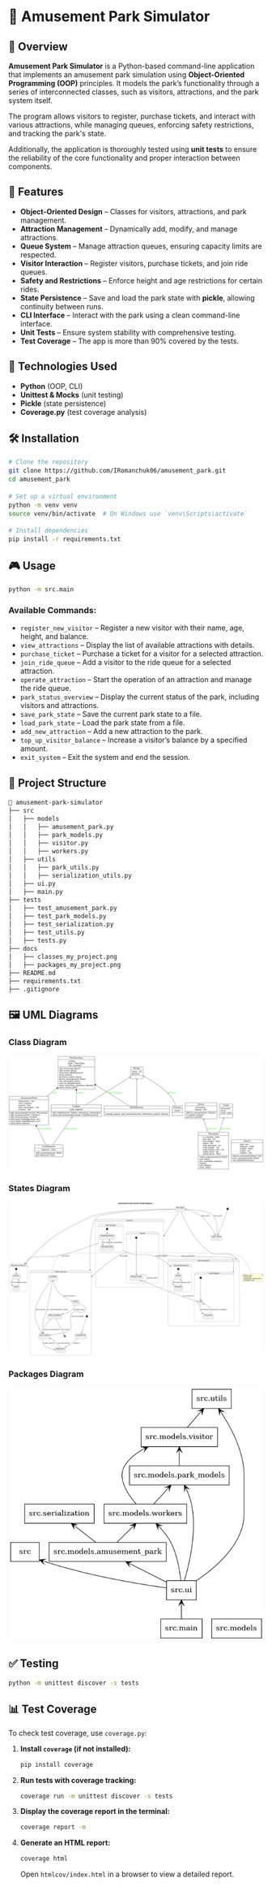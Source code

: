 # 🎡 Amusement Park Simulator

## 📌 Overview
**Amusement Park Simulator** is a Python-based command-line application that implements an amusement park simulation using **Object-Oriented Programming (OOP)** principles. It models the park’s functionality through a series of interconnected classes, such as visitors, attractions, and the park system itself.

The program allows visitors to register, purchase tickets, and interact with various attractions, while managing queues, enforcing safety restrictions, and tracking the park's state. 

Additionally, the application is thoroughly tested using **unit tests** to ensure the reliability of the core functionality and proper interaction between components.
## 🚀 Features
- **Object-Oriented Design** – Classes for visitors, attractions, and park management.
- **Attraction Management** – Dynamically add, modify, and manage attractions.
- **Queue System** – Manage attraction queues, ensuring capacity limits are respected.
- **Visitor Interaction** – Register visitors, purchase tickets, and join ride queues.
- **Safety and Restrictions** – Enforce height and age restrictions for certain rides.
- **State Persistence** – Save and load the park state with **pickle**, allowing continuity between runs.
- **CLI Interface** – Interact with the park using a clean command-line interface.
- **Unit Tests** – Ensure system stability with comprehensive testing.
- **Test Coverage** – The app is more than 90% covered by the tests.

## 🔧 Technologies Used  
- **Python** (OOP, CLI)
- **Unittest & Mocks** (unit testing)
- **Pickle** (state persistence)
- **Coverage.py** (test coverage analysis)

## 🛠️ Installation
```sh
# Clone the repository
git clone https://github.com/IRomanchuk06/amusement_park.git
cd amusement_park

# Set up a virtual environment
python -m venv venv
source venv/bin/activate  # On Windows use `venv\Scripts\activate`

# Install dependencies
pip install -r requirements.txt
```

## 🎮 Usage
```sh
python -m src.main
```

### Available Commands:
- `register_new_visitor` – Register a new visitor with their name, age, height, and balance.  
- `view_attractions` – Display the list of available attractions with details.  
- `purchase_ticket` – Purchase a ticket for a visitor for a selected attraction.  
- `join_ride_queue` – Add a visitor to the ride queue for a selected attraction.  
- `operate_attraction` – Start the operation of an attraction and manage the ride queue.  
- `park_status_overview` – Display the current status of the park, including visitors and attractions.  
- `save_park_state` – Save the current park state to a file.  
- `load_park_state` – Load the park state from a file.  
- `add_new_attraction` – Add a new attraction to the park.  
- `top_up_visitor_balance` – Increase a visitor’s balance by a specified amount.  
- `exit_system` – Exit the system and end the session.

## 📂 Project Structure
```
📁 amusement-park-simulator
├── src
│   ├── models
│   │   ├── amusement_park.py
│   │   ├── park_models.py
│   │   ├── visitor.py
│   │   ├── workers.py
│   ├── utils
│   │   ├── park_utils.py
│   │   ├── serialization_utils.py
│   ├── ui.py
│   ├── main.py
├── tests
│   ├── test_amusement_park.py
│   ├── test_park_models.py
│   ├── test_serialization.py
│   ├── test_utils.py
│   ├── tests.py
├── docs
│   ├── classes_my_project.png
│   ├── packages_my_project.png
├── README.md
├── requirements.txt
├── .gitignore
```

## 🖼️ UML Diagrams
### Class Diagram
![Class Diagram](docs/classes_my_project.png)

### States Diagram
![State Diagram](docs/states_my_project.png)

### Packages Diagram
![State Diagram](docs/packages_my_project.png)

## ✅ Testing
```sh
python -m unittest discover -s tests
```
## 📊 Test Coverage  

To check test coverage, use `coverage.py`:  

1. **Install `coverage` (if not installed):**  
   ```sh
   pip install coverage
   ```

2. **Run tests with coverage tracking:**  
   ```sh
   coverage run -m unittest discover -s tests
   ```

3. **Display the coverage report in the terminal:**  
   ```sh
   coverage report -m
   ```

4. **Generate an HTML report:**  
   ```sh
   coverage html
   ```
   Open `htmlcov/index.html` in a browser to view a detailed report.

